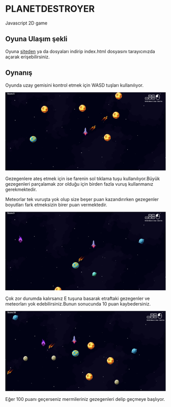 # PLANETDESTROYER
Javascript 2D game
## Oyuna Ulaşım şekli
Oyuna [siteden](http://planetdestroyer.freeoda.com/) ya da dosyaları indirip index.html dosyasını tarayıcınızda açarak erişebilirsiniz.
## Oynanış
Oyunda uzay gemisini kontrol etmek için WASD tuşları kullanılıyor.


![alt text](https://github.com/emircubukcu/planetDestoyer/blob/main/resim/SS1.png "Game")



Gezegenlere ateş etmek için ise farenin sol tıklama tuşu kullanılıyor.Büyük gezegenleri parçalamak zor olduğu için birden fazla vuruş kullanmanız gerekmektedir.


Meteorlar tek vuruşta yok olup size beşer puan kazandırırken gezegenler boyutları fark etmeksizin birer puan vermektedir.

![alt text](https://github.com/emircubukcu/planetDestoyer/blob/main/resim/SS2.png "Game")



Çok zor durumda kalırsanız E tuşuna basarak etraftaki gezegenler ve meteorları yok edebilirsiniz.Bunun sonucunda 10 puan kaybedersiniz.

![alt text](https://github.com/emircubukcu/planetDestoyer/blob/main/resim/SS3.png "Game")



Eğer 100 puanı geçerseniz mermileriniz gezegenleri delip geçmeye başlıyor.

